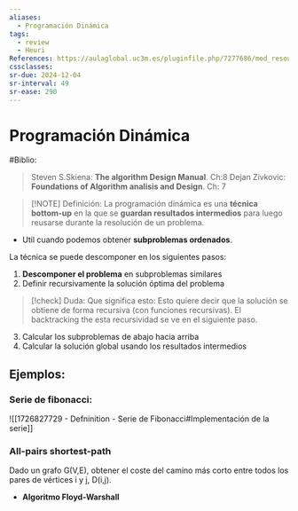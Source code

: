 ```yaml
---
aliases:
  - Programación Dinámica
tags:
  - review
  - Heuri
References: https://aulaglobal.uc3m.es/pluginfile.php/7277686/mod_resource/content/3/dynamic_programming.pdf
cssclasses:
sr-due: 2024-12-04
sr-interval: 49
sr-ease: 290
---
```

# Programación Dinámica
#Biblio: 
> Steven S.Skiena: **The algorithm Design Manual**. Ch:8 
> Dejan Zivkovic: **Foundations of Algorithm analisis and Design**. Ch: 7

> [!NOTE] Definición: 
> La programación dinámica es una **técnica bottom-up** en la que se **guardan resultados intermedios** para luego reusarse durante la resolución de un problema. 
+ Util cuando podemos obtener **subproblemas ordenados**. 

La técnica se puede descomponer en los siguientes pasos: 
1. **Descomponer el problema** en subproblemas similares
2. Definir recursivamente la solución óptima del problema 
   
> [!check] Duda: Que significa esto:
> Esto quiere decir que la solución se obtiene de forma recursiva (con funciones recursivas). El backtracking the esta recursividad se ve en el siguiente paso.  

3. Calcular los subproblemas de abajo hacia arriba 
4. Calcular la solución global usando los resultados intermedios

## Ejemplos: 
### Serie de fibonacci: 
![[1726827729 - Defninition - Serie de Fibonacci#Implementación de la serie]]
### All-pairs shortest-path
Dado un grafo G(V,E), obtener el coste del camino más corto entre todos los pares de vértices i y j, D(i,j). 
+ **Algoritmo Floyd-Warshall**
